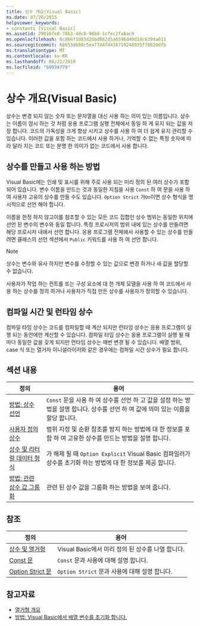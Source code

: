 ```yaml
---
title: 상수 개요(Visual Basic)
ms.date: 07/20/2015
helpviewer_keywords:
- constants [Visual Basic]
ms.assetid: 29016fe8-78b3-4dc8-90b8-1cfec2fa8ac9
ms.openlocfilehash: 0c866f3d03d26bd882d5a6596d40d1dc639da011
ms.sourcegitcommit: 68653db98c5ea7744fd438710248935f70020dfb
ms.translationtype: MT
ms.contentlocale: ko-KR
ms.lasthandoff: 08/22/2019
ms.locfileid: "69934779"
---
```

# <a name="constants-overview-visual-basic"></a>상수 개요(Visual Basic)
상수는 변경 되지 않는 숫자 또는 문자열을 대신 사용 하는 의미 있는 이름입니다. 상수는 이름이 암시 하는 것 처럼 응용 프로그램 실행 전체에서 동일 하 게 유지 되는 값을 저장 합니다. 코드의 가독성을 크게 향상 시키고 상수를 사용 하 여 더 쉽게 유지 관리할 수 있습니다. 이러한 값을 포함 하는 코드에서 사용 하거나, 기억할 수 없는 특정 숫자에 따라 달라 지는 코드 또는 분명 한 의미가 없는 코드에서 사용 합니다.  
  
## <a name="how-to-create-and-use-constants"></a>상수를 만들고 사용 하는 방법  
 Visual Basic에는 인쇄 및 표시를 위해 주로 사용 되는 미리 정의 된 여러 상수가 포함 되어 있습니다. 변수 이름을 만드는 것과 동일한 지침을 사용 `Const` 하 여 문을 사용 하 여 사용자 고유의 상수를 만들 수도 있습니다. `Option Strict` 가`On`이면 상수 형식을 명시적으로 선언 해야 합니다.  
  
 이름을 한정 하지 않고이를 참조할 수 있는 모든 코드 집합인 상수 범위는 동일한 위치에 선언 된 변수의 변수와 동일 합니다. 특정 프로시저의 범위 내에 있는 상수를 만들려면 해당 프로시저 내에서 선언 합니다. 응용 프로그램 전체에서 사용할 수 있는 상수를 만들려면 클래스의 선언 섹션에서 `Public` 키워드를 사용 하 여 선언 합니다.  
  
> [!NOTE]
> 상수는 변수와 유사 하지만 변수를 수정할 수 있는 값으로 변경 하거나 새 값을 할당할 수 없습니다.  
  
 사용자가 작업 하는 컨트롤 또는 구성 요소에 대 한 개체 모델을 사용 하 여 코드에서 사용 하는 상수를 정의 하거나 사용자가 직접 만든 상수를 사용자가 정의할 수 있습니다.  
  
## <a name="compile-time-and-run-time-constants"></a>컴파일 시간 및 런타임 상수  
 컴파일 타임 상수는 코드를 컴파일할 때 계산 되지만 런타임 상수는 응용 프로그램이 실행 되는 동안에만 계산할 수 있습니다. 컴파일 타임 상수는 응용 프로그램이 실행 될 때마다 동일한 값을 갖게 되지만 런타임 상수는 매번 변경 될 수 있습니다. 배열 범위, case 식 또는 열거자 이니셜라이저와 같은 경우에는 컴파일 시간 상수가 필요 합니다.  
  
## <a name="in-this-section"></a>섹션 내용  
  
|정의|용어|  
|---|---|  
|[방법: 상수 선언](../../../../visual-basic/programming-guide/language-features/constants-enums/how-to-declare-a-constant.md)|`Const` 문을 사용 하 여 상수를 선언 하 고 값을 설정 하는 방법을 설명 합니다. 상수를 선언 하 여 값에 의미 있는 이름을 할당 합니다.|  
|[사용자 정의 상수](../../../../visual-basic/programming-guide/language-features/constants-enums/user-defined-constants.md)|범위 지정 및 순환 참조를 방지 하는 방법에 대 한 정보를 포함 하 여 고유한 상수를 만드는 방법을 설명 합니다.|  
|[상수 및 리터럴 데이터 형식](../../../../visual-basic/programming-guide/language-features/constants-enums/constant-and-literal-data-types.md)|가 해제 될 때 `Option Explicit` Visual Basic 컴파일러가 상수를 초기화 하는 방법에 대 한 정보를 제공 합니다.|  
|[방법: 관련 상수 값 그룹화](../../../../visual-basic/programming-guide/language-features/constants-enums/how-to-group-related-constant-values-together.md)|관련 된 상수 값을 그룹화 하는 방법을 보여 줍니다.|  
  
## <a name="reference"></a>참조  
  
|정의|용어|  
|---|---|  
|[상수 및 열거형](../../../../visual-basic/language-reference/constants-and-enumerations.md)|Visual Basic에서 미리 정의 된 상수를 나열 합니다.|  
|[Const 문](../../../../visual-basic/language-reference/statements/const-statement.md)|`Const` 문과 사용에 대해 설명 합니다.|  
|[Option Strict 문](../../../../visual-basic/language-reference/statements/option-strict-statement.md)|`Option Strict` 문과 사용에 대해 설명 합니다.|  
  
## <a name="see-also"></a>참고자료

- [열거형 개요](../../../../visual-basic/programming-guide/language-features/constants-enums/enumerations-overview.md)
- [방법: Visual Basic에서 배열 변수를 초기화 합니다.](../../../../visual-basic/programming-guide/language-features/arrays/how-to-initialize-an-array-variable.md)
